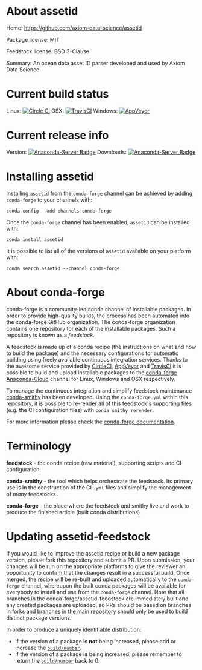 About assetid
=============

Home: https://github.com/axiom-data-science/assetid

Package license: MIT

Feedstock license: BSD 3-Clause

Summary: An ocean data asset ID parser developed and used by Axiom Data Science



Current build status
====================

Linux: [![Circle CI](https://circleci.com/gh/conda-forge/assetid-feedstock.svg?style=shield)](https://circleci.com/gh/conda-forge/assetid-feedstock)
OSX: [![TravisCI](https://travis-ci.org/conda-forge/assetid-feedstock.svg?branch=master)](https://travis-ci.org/conda-forge/assetid-feedstock)
Windows: [![AppVeyor](https://ci.appveyor.com/api/projects/status/github/conda-forge/assetid-feedstock?svg=True)](https://ci.appveyor.com/project/conda-forge/assetid-feedstock/branch/master)

Current release info
====================
Version: [![Anaconda-Server Badge](https://anaconda.org/conda-forge/assetid/badges/version.svg)](https://anaconda.org/conda-forge/assetid)
Downloads: [![Anaconda-Server Badge](https://anaconda.org/conda-forge/assetid/badges/downloads.svg)](https://anaconda.org/conda-forge/assetid)

Installing assetid
==================

Installing `assetid` from the `conda-forge` channel can be achieved by adding `conda-forge` to your channels with:

```
conda config --add channels conda-forge
```

Once the `conda-forge` channel has been enabled, `assetid` can be installed with:

```
conda install assetid
```

It is possible to list all of the versions of `assetid` available on your platform with:

```
conda search assetid --channel conda-forge
```


About conda-forge
=================

conda-forge is a community-led conda channel of installable packages.
In order to provide high-quality builds, the process has been automated into the
conda-forge GitHub organization. The conda-forge organization contains one repository
for each of the installable packages. Such a repository is known as a *feedstock*.

A feedstock is made up of a conda recipe (the instructions on what and how to build
the package) and the necessary configurations for automatic building using freely
available continuous integration services. Thanks to the awesome service provided by
[CircleCI](https://circleci.com/), [AppVeyor](http://www.appveyor.com/)
and [TravisCI](https://travis-ci.org/) it is possible to build and upload installable
packages to the [conda-forge](https://anaconda.org/conda-forge)
[Anaconda-Cloud](http://docs.anaconda.org/) channel for Linux, Windows and OSX respectively.

To manage the continuous integration and simplify feedstock maintenance
[conda-smithy](http://github.com/conda-forge/conda-smithy) has been developed.
Using the ``conda-forge.yml`` within this repository, it is possible to re-render all of
this feedstock's supporting files (e.g. the CI configuration files) with ``conda smithy rerender``.

For more information please check the [conda-forge documentation](https://conda-forge.org/docs/).

Terminology
===========

**feedstock** - the conda recipe (raw material), supporting scripts and CI configuration.

**conda-smithy** - the tool which helps orchestrate the feedstock.
                   Its primary use is in the construction of the CI ``.yml`` files
                   and simplify the management of *many* feedstocks.

**conda-forge** - the place where the feedstock and smithy live and work to
                  produce the finished article (built conda distributions)


Updating assetid-feedstock
==========================

If you would like to improve the assetid recipe or build a new
package version, please fork this repository and submit a PR. Upon submission,
your changes will be run on the appropriate platforms to give the reviewer an
opportunity to confirm that the changes result in a successful build. Once
merged, the recipe will be re-built and uploaded automatically to the
`conda-forge` channel, whereupon the built conda packages will be available for
everybody to install and use from the `conda-forge` channel.
Note that all branches in the conda-forge/assetid-feedstock are
immediately built and any created packages are uploaded, so PRs should be based
on branches in forks and branches in the main repository should only be used to
build distinct package versions.

In order to produce a uniquely identifiable distribution:
 * If the version of a package **is not** being increased, please add or increase
   the [``build/number``](http://conda.pydata.org/docs/building/meta-yaml.html#build-number-and-string).
 * If the version of a package **is** being increased, please remember to return
   the [``build/number``](http://conda.pydata.org/docs/building/meta-yaml.html#build-number-and-string)
   back to 0.